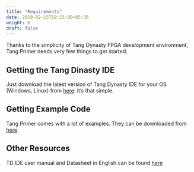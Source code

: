 ```yaml
---
title: "Requirements"
date: 2019-02-15T19:15:00+05:30
weight: 6
draft: false
---
```


Thanks to the simplicity of Tang Dynasty FPGA development environment, Tang Primer needs very few things to get started.

## Getting the Tang Dinasty IDE

Just download the latest version of Tang Dynasty IDE for your OS (Windows, Linux) from [here](http://dl.sipeed.com/TANG/Primer/IDE/): it’s that simple.

## Getting Example Code

Tang Primer comes with a lot of examples. They can be downloaded from [here](https://github.com/Lichee-Pi/Tang_FPGA_Examples).

## Other Resources

TD IDE user manual and Datasheet in English can be found [here](https://github.com/kprasadvnsi/Anlogic_Doc_English)
